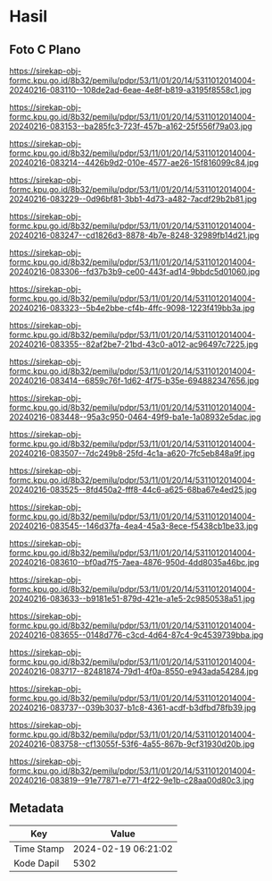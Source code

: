 # Hasil

## Foto C Plano

https://sirekap-obj-formc.kpu.go.id/8b32/pemilu/pdpr/53/11/01/20/14/5311012014004-20240216-083110--108de2ad-6eae-4e8f-b819-a3195f8558c1.jpg

https://sirekap-obj-formc.kpu.go.id/8b32/pemilu/pdpr/53/11/01/20/14/5311012014004-20240216-083153--ba285fc3-723f-457b-a162-25f556f79a03.jpg

https://sirekap-obj-formc.kpu.go.id/8b32/pemilu/pdpr/53/11/01/20/14/5311012014004-20240216-083214--4426b9d2-010e-4577-ae26-15f816099c84.jpg

https://sirekap-obj-formc.kpu.go.id/8b32/pemilu/pdpr/53/11/01/20/14/5311012014004-20240216-083229--0d96bf81-3bb1-4d73-a482-7acdf29b2b81.jpg

https://sirekap-obj-formc.kpu.go.id/8b32/pemilu/pdpr/53/11/01/20/14/5311012014004-20240216-083247--cd1826d3-8878-4b7e-8248-32989fb14d21.jpg

https://sirekap-obj-formc.kpu.go.id/8b32/pemilu/pdpr/53/11/01/20/14/5311012014004-20240216-083306--fd37b3b9-ce00-443f-ad14-9bbdc5d01060.jpg

https://sirekap-obj-formc.kpu.go.id/8b32/pemilu/pdpr/53/11/01/20/14/5311012014004-20240216-083323--5b4e2bbe-cf4b-4ffc-9098-1223f419bb3a.jpg

https://sirekap-obj-formc.kpu.go.id/8b32/pemilu/pdpr/53/11/01/20/14/5311012014004-20240216-083355--82af2be7-21bd-43c0-a012-ac96497c7225.jpg

https://sirekap-obj-formc.kpu.go.id/8b32/pemilu/pdpr/53/11/01/20/14/5311012014004-20240216-083414--6859c76f-1d62-4f75-b35e-694882347656.jpg

https://sirekap-obj-formc.kpu.go.id/8b32/pemilu/pdpr/53/11/01/20/14/5311012014004-20240216-083448--95a3c950-0464-49f9-ba1e-1a08932e5dac.jpg

https://sirekap-obj-formc.kpu.go.id/8b32/pemilu/pdpr/53/11/01/20/14/5311012014004-20240216-083507--7dc249b8-25fd-4c1a-a620-7fc5eb848a9f.jpg

https://sirekap-obj-formc.kpu.go.id/8b32/pemilu/pdpr/53/11/01/20/14/5311012014004-20240216-083525--8fd450a2-fff8-44c6-a625-68ba67e4ed25.jpg

https://sirekap-obj-formc.kpu.go.id/8b32/pemilu/pdpr/53/11/01/20/14/5311012014004-20240216-083545--146d37fa-4ea4-45a3-8ece-f5438cb1be33.jpg

https://sirekap-obj-formc.kpu.go.id/8b32/pemilu/pdpr/53/11/01/20/14/5311012014004-20240216-083610--bf0ad7f5-7aea-4876-950d-4dd8035a46bc.jpg

https://sirekap-obj-formc.kpu.go.id/8b32/pemilu/pdpr/53/11/01/20/14/5311012014004-20240216-083633--b9181e51-879d-421e-a1e5-2c9850538a51.jpg

https://sirekap-obj-formc.kpu.go.id/8b32/pemilu/pdpr/53/11/01/20/14/5311012014004-20240216-083655--0148d776-c3cd-4d64-87c4-9c4539739bba.jpg

https://sirekap-obj-formc.kpu.go.id/8b32/pemilu/pdpr/53/11/01/20/14/5311012014004-20240216-083717--82481874-79d1-4f0a-8550-e943ada54284.jpg

https://sirekap-obj-formc.kpu.go.id/8b32/pemilu/pdpr/53/11/01/20/14/5311012014004-20240216-083737--039b3037-b1c8-4361-acdf-b3dfbd78fb39.jpg

https://sirekap-obj-formc.kpu.go.id/8b32/pemilu/pdpr/53/11/01/20/14/5311012014004-20240216-083758--cf13055f-53f6-4a55-867b-9cf31930d20b.jpg

https://sirekap-obj-formc.kpu.go.id/8b32/pemilu/pdpr/53/11/01/20/14/5311012014004-20240216-083819--91e77871-e771-4f22-9e1b-c28aa00d80c3.jpg


## Metadata

| Key        | Value               |
| ---------- | ------------------- |
| Time Stamp | 2024-02-19 06:21:02 |
| Kode Dapil | 5302                |



